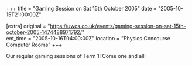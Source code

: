 +++
title = "Gaming Session on Sat 15th October 2005"
date = "2005-10-15T21:00:00Z"

[extra]
original = "https://uwcs.co.uk/events/gaming-session-on-sat-15th-october-2005-1474488971792/"    
ent_time = "2005-10-16T04:00:00Z"
location = "Physics Concourse Computer Rooms"
+++

Our regular gaming sessions of Term 1\! Come one and all\!

